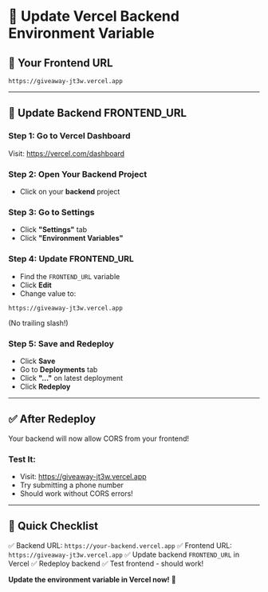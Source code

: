 # 🔧 Update Vercel Backend Environment Variable

## 📝 Your Frontend URL
```
https://giveaway-jt3w.vercel.app
```

---

## 🎯 Update Backend FRONTEND_URL

### Step 1: Go to Vercel Dashboard
Visit: https://vercel.com/dashboard

### Step 2: Open Your Backend Project
- Click on your **backend** project

### Step 3: Go to Settings
- Click **"Settings"** tab
- Click **"Environment Variables"**

### Step 4: Update FRONTEND_URL
- Find the `FRONTEND_URL` variable
- Click **Edit**
- Change value to:
```
https://giveaway-jt3w.vercel.app
```
(No trailing slash!)

### Step 5: Save and Redeploy
- Click **Save**
- Go to **Deployments** tab
- Click **"..."** on latest deployment
- Click **Redeploy**

---

## ✅ After Redeploy

Your backend will now allow CORS from your frontend!

### Test It:
- Visit: https://giveaway-jt3w.vercel.app
- Try submitting a phone number
- Should work without CORS errors!

---

## 🧪 Quick Checklist

✅ Backend URL: `https://your-backend.vercel.app`
✅ Frontend URL: `https://giveaway-jt3w.vercel.app`
✅ Update backend `FRONTEND_URL` in Vercel
✅ Redeploy backend
✅ Test frontend - should work!

**Update the environment variable in Vercel now!** 🚀
